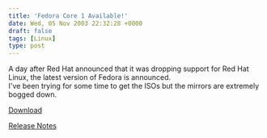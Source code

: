 ```yaml
---
title: 'Fedora Core 1 Available!'
date: Wed, 05 Nov 2003 22:32:28 +0000
draft: false
tags: [Linux]
type: post
---
```


A day after Red Hat announced that it was dropping support for Red Hat Linux, the latest version of Fedora is announced.  
I've been trying for some time to get the ISOs but the mirrors are extremely bogged down.

[Download](http://fedora.redhat.com/download/)

[Release Notes](http://fedora.redhat.com/docs/release-notes/)